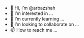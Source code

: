 - 👋 Hi, I’m @arbazshah
- 👀 I’m interested in ...
- 🌱 I’m currently learning ...
- 💞️ I’m looking to collaborate on ...
- 📫 How to reach me ...

<!---
arbazshah/arbazshah is a ✨ special ✨ repository because its `README.md` (this file) appears on your GitHub profile.
You can click the Preview link to take a look at your changes.
--->

